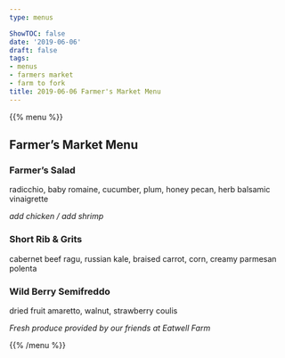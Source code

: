 ```yaml
---
type: menus

ShowTOC: false
date: '2019-06-06'
draft: false
tags:
- menus
- farmers market
- farm to fork
title: 2019-06-06 Farmer's Market Menu
---
```


{{% menu %}}

## Farmer’s Market Menu

### Farmer’s Salad

radicchio, baby romaine, cucumber, plum,
honey pecan, herb balsamic vinaigrette

*add chicken / add shrimp*

### Short Rib & Grits

cabernet beef ragu, russian kale, braised carrot,
corn, creamy parmesan polenta

### Wild Berry Semifreddo

dried fruit amaretto, walnut, strawberry coulis


*Fresh produce provided by our friends at Eatwell Farm*

{{% /menu %}}
